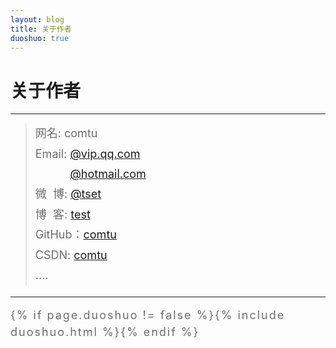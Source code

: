 ```yaml
---
layout: blog
title: 关于作者
duoshuo: true
---
```


<style>
p {
    color: #6D6D6D;
    font-size: 18px;
    line-height: 1.5;
    letter-spacing: 2px;
    margin-top: -10px;
}
hr {
	margin-top: 0;
	margin-bottom: 25px;
}
blockquote p {
    line-height: 1.8;
    letter-spacing: 0px;
}
</style>


# 关于作者

<hr id="line"/>



> 网名: comtu   
> Email: <a href="mailto:@vip.qq.com">@vip.qq.com</a><br />
&nbsp;&nbsp;&nbsp;&nbsp;&nbsp;&nbsp;&nbsp;&nbsp;&nbsp;&nbsp;&nbsp;<a href="mailto:@hotmail.com">@hotmail.com</a>  
> 微&nbsp;&nbsp;博: <a href="http://weibo.com/comtu">@tset</a>  
> 博&nbsp;&nbsp;客: <a href="http://comtu.github.io/">test</a>  
> GitHub：[comtu](https://github.com/)  
> CSDN: [comtu](http://my.csdn.net/)  
> ....

---

{% if page.duoshuo != false %}{% include duoshuo.html %}{% endif %}